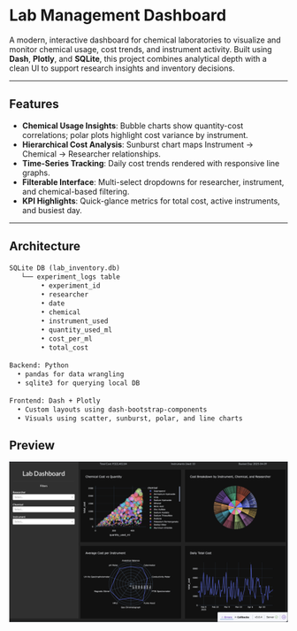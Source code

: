 # Lab Management Dashboard

A modern, interactive dashboard for chemical laboratories to visualize and monitor chemical usage, cost trends, and instrument activity. Built using **Dash**, **Plotly**, and **SQLite**, this project combines analytical depth with a clean UI to support research insights and inventory decisions.

---

## Features

- **Chemical Usage Insights**: Bubble charts show quantity-cost correlations; polar plots highlight cost variance by instrument.
- **Hierarchical Cost Analysis**: Sunburst chart maps Instrument → Chemical → Researcher relationships.
- **Time-Series Tracking**: Daily cost trends rendered with responsive line graphs.
- **Filterable Interface**: Multi-select dropdowns for researcher, instrument, and chemical-based filtering.
- **KPI Highlights**: Quick-glance metrics for total cost, active instruments, and busiest day.

---

## Architecture

```plaintext
SQLite DB (lab_inventory.db)
   └── experiment_logs table
        • experiment_id
        • researcher
        • date
        • chemical
        • instrument_used
        • quantity_used_ml
        • cost_per_ml
        • total_cost

Backend: Python
  • pandas for data wrangling
  • sqlite3 for querying local DB

Frontend: Dash + Plotly
  • Custom layouts using dash-bootstrap-components
  • Visuals using scatter, sunburst, polar, and line charts

```
## Preview

![Dashboard Screenshot](./screenshot.png)

